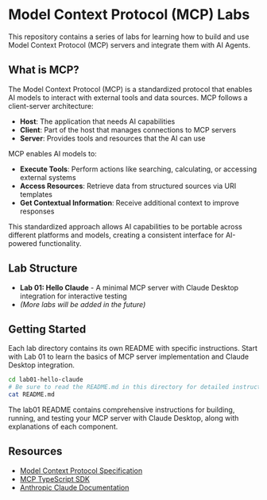 # Model Context Protocol (MCP) Labs

This repository contains a series of labs for learning how to build and use Model Context Protocol (MCP) servers and integrate them with AI Agents.

## What is MCP?

The Model Context Protocol (MCP) is a standardized protocol that enables AI models to interact with external tools and data sources. MCP follows a client-server architecture:

- **Host**: The application that needs AI capabilities
- **Client**: Part of the host that manages connections to MCP servers
- **Server**: Provides tools and resources that the AI can use

MCP enables AI models to:

- **Execute Tools**: Perform actions like searching, calculating, or accessing external systems
- **Access Resources**: Retrieve data from structured sources via URI templates
- **Get Contextual Information**: Receive additional context to improve responses

This standardized approach allows AI capabilities to be portable across different platforms and models, creating a consistent interface for AI-powered functionality.

## Lab Structure

- **Lab 01: Hello Claude** - A minimal MCP server with Claude Desktop integration for interactive testing
- *(More labs will be added in the future)*

## Getting Started

Each lab directory contains its own README with specific instructions. Start with Lab 01 to learn the basics of MCP server implementation and Claude Desktop integration.

```bash
cd lab01-hello-claude
# Be sure to read the README.md in this directory for detailed instructions
cat README.md
```

The lab01 README contains comprehensive instructions for building, running, and testing your MCP server with Claude Desktop, along with explanations of each component.



## Resources

- [Model Context Protocol Specification](https://modelcontextprotocol.io)
- [MCP TypeScript SDK](https://github.com/modelcontextprotocol/typescript-sdk)
- [Anthropic Claude Documentation](https://docs.anthropic.com/en/docs/agents-and-tools/mcp)
